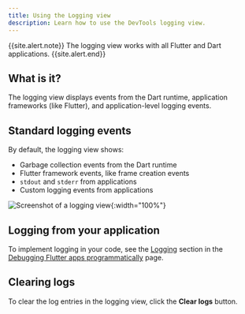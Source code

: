 ```yaml
---
title: Using the Logging view
description: Learn how to use the DevTools logging view.
---
```


{{site.alert.note}}
  The logging view works with all Flutter and Dart applications.
{{site.alert.end}}

## What is it?

The logging view displays events from the Dart runtime,
application frameworks (like Flutter), and application-level
logging events.

## Standard logging events

By default, the logging view shows:

* Garbage collection events from the Dart runtime
* Flutter framework events, like frame creation events
* `stdout` and `stderr` from applications
* Custom logging events from applications

![Screenshot of a logging view](/assets/images/docs/tools/devtools/logging_log_entries.png){:width="100%"}

## Logging from your application

To implement logging in your code,
see the [Logging][] section in the
[Debugging Flutter apps programmatically][]
page.

## Clearing logs

To clear the log entries in the logging view,
click the **Clear logs** button.

[Logging]:/testing/code-debugging#logging
[Debugging Flutter apps programmatically]:/testing/code-debugging
